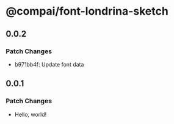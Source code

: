 # @compai/font-londrina-sketch

## 0.0.2

### Patch Changes

- b971bb4f: Update font data

## 0.0.1

### Patch Changes

- Hello, world!
